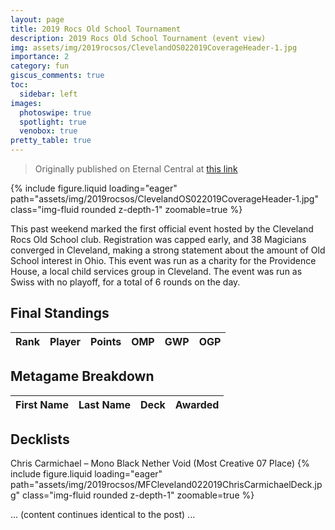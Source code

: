 ```yaml
---
layout: page
title: 2019 Rocs Old School Tournament
description: 2019 Rocs Old School Tournament (event view)
img: assets/img/2019rocsos/ClevelandOS022019CoverageHeader-1.jpg
importance: 2
category: fun
giscus_comments: true
toc:
  sidebar: left
images:
  photoswipe: true
  spotlight: true
  venobox: true
pretty_table: true
---
```


> Originally published on Eternal Central at <a href="https://www.eternalcentral.com/cleveland-rocs-02-2019-old-school-93-94-coverage/">this link</a>

{% include figure.liquid loading="eager" path="assets/img/2019rocsos/ClevelandOS022019CoverageHeader-1.jpg" class="img-fluid rounded z-depth-1" zoomable=true %}

This past weekend marked the first official event hosted by the Cleveland Rocs Old School club. Registration was capped early, and 38 Magicians converged in Cleveland, making a strong statement about the amount of Old School interest in Ohio. This event was run as a charity for the Providence House, a local child services group in Cleveland. The event was run as Swiss with no playoff, for a total of 6 rounds on the day.

## Final Standings

<table
  data-toggle="table"
  data-url="{{ '/assets/json/2019Bottlehouse.json' | relative_url }}">
  <thead>
    <tr>
      <th data-field="Rank">Rank</th>
      <th data-field="Player">Player</th>
      <th data-field="Points">Points</th>
      <th data-field="OMP">OMP</th>
      <th data-field="GWP">GWP</th>
      <th data-field="OGP">OGP</th>
    </tr>
  </thead>
</table>

## Metagame Breakdown

<table
  data-toggle="table"
  data-url="{{ '/assets/json/2019Bottlehousemetagame.json' | relative_url }}">
  <thead>
    <tr>
      <th data-field="first_name">First Name</th>
      <th data-field="last_name">Last Name</th>
      <th data-field="deck_name">Deck</th>
      <th data-field="awarded">Awarded</th>
    </tr>
  </thead>
</table>

## Decklists

Chris Carmichael – Mono Black Nether Void (Most Creative 07 Place)
{% include figure.liquid loading="eager" path="assets/img/2019rocsos/MFCleveland022019ChrisCarmichaelDeck.jpg" class="img-fluid rounded z-depth-1" zoomable=true %}

... (content continues identical to the post) ...
